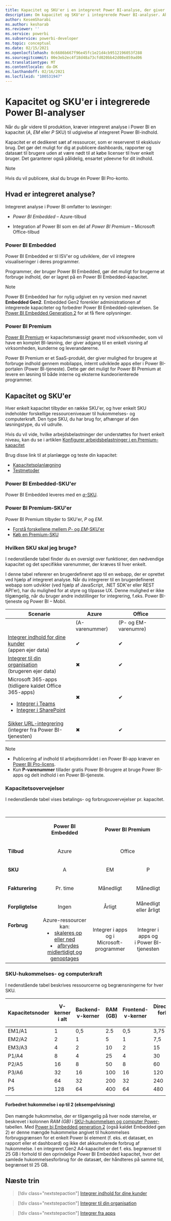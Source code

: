 ```yaml
---
title: Kapacitet og SKU'er i en integreret Power BI-analyse, der giver bedre integreret BI-indsigt
description: Om kapacitet og SKU'er i integrerede Power BI-analyser. Aktivér bedre integreret BI-indsigt ved hjælp af Power BI-integreret analyse.
author: KesemSharabi
ms.author: kesharab
ms.reviewer: ''
ms.service: powerbi
ms.subservice: powerbi-developer
ms.topic: conceptual
ms.date: 02/15/2021
ms.openlocfilehash: 0c6686b667f96e45fc1e21d4cb9512196053f288
ms.sourcegitcommit: 00e3eb2ec4f18d48a73cfd020bb42d08e859ad06
ms.translationtype: MT
ms.contentlocale: da-DK
ms.lasthandoff: 02/16/2021
ms.locfileid: "100531947"
---
```

# <a name="capacity-and-skus-in-power-bi-embedded-analytics"></a>Kapacitet og SKU'er i integrerede Power BI-analyser

Når du går videre til produktion, kræver integreret analyse i Power BI en kapacitet (*A*, *EM* eller *P* SKU) til udgivelse af integreret Power BI-indhold.

Kapacitet er et dedikeret sæt af ressourcer, som er reserveret til eksklusiv brug. Det gør det muligt for dig at publicere dashboards, rapporter og datasæt til brugere uden at være nødt til at købe licenser til hver enkelt bruger. Det garanterer også pålidelig, ensartet ydeevne for dit indhold.

>[!NOTE]
>Hvis du vil publicere, skal du bruge én Power BI Pro-konto.

## <a name="what-is-embedded-analytics"></a>Hvad er integreret analyse?

Integreret analyse i Power BI omfatter to løsninger:

* *Power BI Embedded* – Azure-tilbud

* Integration af Power BI som en del af *Power BI Premium* – Microsoft Office-tilbud

### <a name="power-bi-embedded"></a>Power BI Embedded

Power BI Embedded er til ISV'er og udviklere, der vil integrere visualiseringer i deres programmer.

Programmer, der bruger Power BI Embedded, gør det muligt for brugerne at forbruge indhold, der er lagret på en Power BI Embedded-kapacitet.

>[!NOTE]
>Power BI Embedded har for nylig udgivet en ny version med navnet **Embedded Gen2**. Embedded Gen2 forenkler administrationen af integrerede kapaciteter og forbedrer Power BI Embedded-oplevelsen. Se [Power BI Embedded Generation 2](power-bi-embedded-generation-2.md) for at få flere oplysninger.

### <a name="power-bi-premium"></a>Power BI Premium

[Power BI Premium](../../admin/service-premium-what-is.md) er kapacitetsmæssigt gearet mod virksomheder, som vil have en komplet BI-løsning, der giver adgang til en enkelt visning af virksomheden, kunderne og leverandørerne.

Power BI Premium er et SaaS-produkt, der giver mulighed for brugere at forbruge indhold gennem mobilapps, internt udviklede apps eller i Power BI-portalen (Power BI-tjeneste). Dette gør det muligt for Power BI Premium at levere en løsning til både interne og eksterne kundeorienterede programmer.

## <a name="capacity-and-skus"></a>Kapacitet og SKU'er

Hver enkelt kapacitet tilbyder en række SKU'er, og hver enkelt SKU indeholder forskellige ressourceniveauer til hukommelses- og computerkraft. Den type SKU, du har brug for, afhænger af den løsningstype, du vil udrulle.

Hvis du vil vide, hvilke arbejdsbelastninger der understøttes for hvert enkelt niveau, kan du se i artiklen [Konfigurer arbejdsbelastninger i en Premium-kapacitet](../../admin/service-admin-premium-workloads.md)

Brug disse link til at planlægge og teste din kapacitet:
* [Kapacitetsplanlægning](embedded-capacity-planning.md)
* [Testmetoder](../../admin/service-premium-capacity-optimize.md#testing-approaches)

### <a name="power-bi-embedded-skus"></a>Power BI Embedded-SKU'er

Power BI Embedded leveres med en [*a*-SKU](../../admin/service-admin-premium-purchase.md#purchase-a-skus-for-testing-and-other-scenarios).

### <a name="power-bi-premium-skus"></a>Power BI Premium-SKU'er

Power BI Premium tilbyder to SKU'er, *P* og *EM*.
* [Forstå forskellene mellem *P*- og *EM*-SKU'er](../../admin/service-premium-what-is.md#subscriptions-and-licensing)
* [Køb en Premium-SKU](../../admin/service-admin-premium-purchase.md)

### <a name="which-sku-should-i-use"></a>Hvilken SKU skal jeg bruge?

I nedenstående tabel finder du en oversigt over funktioner, den nødvendige kapacitet og det specifikke varenummer, der kræves til hver enkelt.

I denne tabel refererer en brugerdefineret app til en webapp, der er oprettet ved hjælp af integreret analyse. Når du integrerer til en brugerdefineret webapp som udvikler (ved hjælp af JavaScript, .NET SDK'er eller REST API'er), har du mulighed for at styre og tilpasse UX. Denne mulighed er ikke tilgængelig, når du bruger andre indstillinger for integrering, f.eks. Power BI-tjeneste og Power BI – Mobil.

| Scenarie | Azure   | Office          |
|----------|---------|-----------------|
|          | (A-varenummer) | (P- og EM-varenumre) |
|[Integrer indhold for dine kunder](embed-sample-for-customers.md)</br>(appen ejer data)     |✔        |✔        |
|[Integrer til din organisation](embed-sample-for-your-organization.md)</br>(brugeren ejer data)     |✖        |✔         |
|Microsoft 365-apps</br>(tidligere kaldet Office 365-apps)<ul><li>[Integrer i Teams](../../collaborate-share/service-embed-report-microsoft-teams.md)</li><li>[Integrer i SharePoint](../../collaborate-share/service-embed-report-spo.md)</li></ul>     |✖        |✔        |
|[Sikker URL-integrering](../../collaborate-share/service-embed-secure.md)</br>(integrer fra Power BI-tjenesten)     |✖        |✔        |

>[!NOTE]
>* Publicering af indhold til arbejdsområdet i en Power BI-app kræver en [Power BI Pro-licens](../../admin/service-admin-purchasing-power-bi-pro.md).
>* Kun **P-varenummer** tillader gratis Power BI-brugere at bruge Power BI-apps og delt indhold i en Power BI-tjeneste.

### <a name="capacity-considerations"></a>Kapacitetsovervejelser

I nedenstående tabel vises betalings- og forbrugsovervejelser pr. kapacitet.

</br>
<table>
<tbody>
<tr>
<td></td>
<td style="text-align: center;"><p><strong>Power BI Embedded</strong></p></td>
<td style="text-align: center;" colspan="2"><p><strong>Power BI Premium</strong></p></td>
</tr>
<tr>
<td><p><strong>Tilbud</strong></p></td>
<td style="text-align: center"><p>Azure</p></td>
<td style="text-align: center" colspan="2"><p>Office</p></td>
</tr>
<tr>
<td><p><strong>SKU</strong></p></td>
<td style="text-align: center"><p>A</p></td>
<td style="text-align: center"><p>EM</p></td>
<td style="text-align: center"><p>P</p></td>
</tr>
<tr>
<td><p><strong>Fakturering</strong></td>
<td style="text-align: center">Pr. time</td>
<td style="text-align: center">Månedligt</td>
<td style="text-align: center">Månedligt</td>
</tr>
<tr>
<td><p><strong>Forpligtelse</strong></td>
<td style="text-align: center">Ingen</td>
<td style="text-align: center">Årligt</td>
<td style="text-align: center">Månedligt eller årligt</td>
</tr>
<tr>
<td valign="top"><p><strong>Forbrug</strong></td>
<td style="text-align: center">Azure-ressourcer kan:<li><a href="azure-pbie-scale-capacity.md">skaleres op eller ned</a></li><li><a href="azure-pbie-pause-start.md">afbrydes midlertidigt og genoptages</a>
</td></li>
<td style="text-align: center">Integrer i apps og i</br> Microsoft-programmer</td>
<td style="text-align: center">Integrer i apps og</br> i Power BI-tjenesten</td>
</tr>
</tbody>
</table>

### <a name="sku-memory-and-computing-power"></a>SKU-hukommelses- og computerkraft

I nedenstående tabel beskrives ressourcerne og begrænsningerne for hver SKU.

| Kapacitetsnoder | V-kerner i alt | Backend-v-kerner | RAM (GB) | Frontend-v-kerner | DirectQuery/direkte forbindelser (pr. sek.) | Parallel opdatering af modeller |
| --- | --- | --- | --- | --- | --- | --- |
| EM1/A1 | 1 | 0,5 | 2.5 | 0,5 | 3,75 | 1 |
| EM2/A2 | 2 | 1 | 5 | 1 | 7,5 | 2 |
| EM3/A3 | 4 | 2 | 10 | 2 | 15 | 3 |
| P1/A4 | 8 | 4 | 25 | 4 | 30 | 6 |
| P2/A5 | 16 | 8 | 50 | 8 | 60 | 12 |
| P3/A6 | 32 | 16 | 100 | 16 | 120 | 24 |
| P4 | 64 | 32 | 200 | 32 | 240 | 48 |
| P5 | 128 | 64 | 400 | 64 | 480 | 96 |
| | | | | | | |

#### <a name="embedded-gen-2-memory-enhancements-preview"></a>Forbedret hukommelse i op til 2 (eksempelvisning)

Den mængde hukommelse, der er tilgængelig på hver node størrelse, er beskrevet i kolonnen *RAM (GB)* i [SKU-hukommelsen og computer Power-](#sku-memory-and-computing-power) tabellen. Med [Power bi Embedded generation 2](power-bi-embedded-generation-2.md) (også kaldet Embedded gen 2) er denne mængde hukommelse angivet til hukommelses forbrugsgrænsen for et enkelt Power bi element (f. eks. et datasæt, en rapport eller et dashboard) og ikke det akkumulerede forbrug af hukommelse. I en integreret Gen2 A4-kapacitet er det f. eks. begrænset til 25 GB i forhold til den oprindelige Power BI Embedded kapacitet, hvor det samlede hukommelsesforbrug for de datasæt, der håndteres på samme tid, begrænset til 25 GB.

## <a name="next-steps"></a>Næste trin

> [!div class="nextstepaction"]
>[Integrer indhold for dine kunder](embed-sample-for-customers.md)

> [!div class="nextstepaction"]
>[Integrer til din organisation](embed-sample-for-your-organization.md)

> [!div class="nextstepaction"]
> [Integrer fra apps](./index.yml)